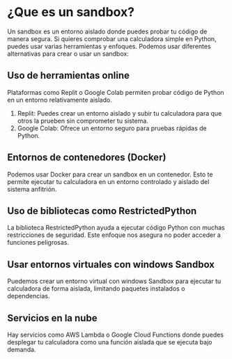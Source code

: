 # ¿Que es un sandbox?

Un sandbox es un entorno aislado donde puedes probar tu código de manera segura. Si quieres comprobar una calculadora simple en Python, puedes usar varias herramientas y enfoques. Podemos usar diferentes alternativas para crear o usar un sandbox:

## Uso de herramientas online

Plataformas como Replit o Google Colab permiten probar código de Python en un entorno relativamente aislado.

1. Replit: Puedes crear un entorno aislado y subir tu calculadora para que otros la prueben sin comprometer tu sistema.
2. Google Colab: Ofrece un entorno seguro para pruebas rápidas de Python.

## Entornos de contenedores (Docker)

Podemos usar Docker para crear un sandbox en un contenedor. Esto te permite ejecutar tu calculadora en un entorno controlado y aislado del sistema anfitrión.

## Uso de bibliotecas como RestrictedPython

La biblioteca RestrictedPython ayuda a ejecutar código Python con muchas restricciones de seguridad.
Este enfoque nos asegura no poder acceder a funciones peligrosas.

## Usar entornos virtuales con windows Sandbox

Puedemos crear un entorno virtual con windows Sandbox para ejecutar tu calculadora de forma aislada, limitando paquetes instalados o dependencias.

## Servicios en la nube

Hay servicios como AWS Lambda o Google Cloud Functions donde puedes desplegar tu calculadora como una función aislada que se ejecuta bajo demanda.
